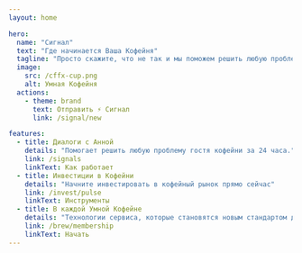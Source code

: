 ```yaml
---
layout: home

hero:
  name: "Сигнал"
  text: "Где начинается Ваша Кофейня"
  tagline: "Просто скажите, что не так и мы поможем решить любую проблему"
  image:
    src: /cffx-cup.png
    alt: Умная Кофейня
  actions:
    - theme: brand
      text: Отправить ⚡ Сигнал
      link: /signal/new

features:
  - title: Диалоги с Анной
    details: "Помогает решить любую проблему гостя кофейни за 24 часа."
    link: /signals
    linkText: Как работает
  - title: Инвестиции в Кофейни
    details: "Начните инвестировать в кофейный рынок прямо сейчас"
    link: /invest/pulse
    linkText: Инструменты
  - title: В каждой Умной Кофейне
    details: "Технологии сервиса, которые становятся новым стандартом для кофеен города."
    link: /brew/membership
    linkText: Начать
---
```

